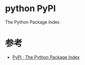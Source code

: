 python PyPI
===========
The Python Package Index


# 参考
 - [PyPI · The Python Package Index](https://pypi.org/)
